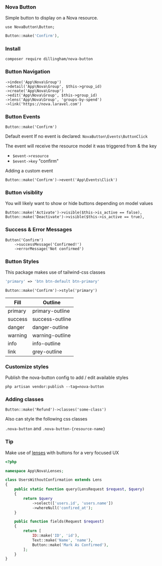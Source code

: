 ### Nova Button

Simple button to display on a Nova resource.

```
use NovaButton\Button;
```
```php
Button::make('Confirm'),
```
### Install
```
composer require dillingham/nova-button
```

### Button Navigation

```
->index('App\Nova\Group')
->detail('App\Nova\Group', $this->group_id)
->create('App\Nova\Group')
->edit('App\Nova\Group', $this->group_id)
->lens('App\Nova\Group', 'groups-by-spend')
->link('https://nova.laravel.com')
```

### Button Events

```
Button::make('Confirm')
```
Default event If no event is declared: `NovaButton\Events\ButtonClick`

The event will receive the resource model it was triggered from & the key

- `$event->resource`
- `$event->key` "confirm"

Adding a custom event

```
Button::make('Confirm')->event('App\Events\Click')
```

### Button visiblity 

You will likely want to show or hide buttons depending on model values
```
Button::make('Activate')->visible($this->is_active == false),
Button::make('Deactivate')->visible($this->is_active == true),
```

### Success & Error Messages

```
Button('Confirm')
    ->successMessage('Confirmed!')
    ->errorMessage('Not confirmed')
```

### Button Styles

This package makes use of tailwind-css classes 
```php
'primary' => 'btn btn-default btn-primary'
```
```
Button::make('Confirm')->style('primary')
```

| Fill  | Outline |
|---|---|
| primary | primary-outline |
| success | success-outline |
| danger | danger-outline |
| warning | warning-outline |
| info | info-outline |
| link | grey-outline |

### Customize styles
Publish the nova-button config to add / edit available styles
```
php artisan vendor:publish --tag=nova-button
```

### Adding classes
```
Button::make('Refund')->classes('some-class')
```
Also can style the following css classes

`.nova-button` and `.nova-button-{resource-name}`


### Tip

Make use of [lenses](https://nova.laravel.com/docs/1.0/lenses/defining-lenses.html) with buttons for a very focused UX

```php
<?php

namespace App\Nova\Lenses;

class UsersWithoutConfirmation extends Lens
{
    public static function query(LensRequest $request, $query)
    {
        return $query
            ->select(['users.id', 'users.name'])
            ->whereNull('confired_at');
    }

    public function fields(Request $request)
    {
        return [
            ID::make('ID', 'id'),
            Text::make('Name', 'name'),
            Button::make('Mark As Confirmed'),
        ];
    }
}
```